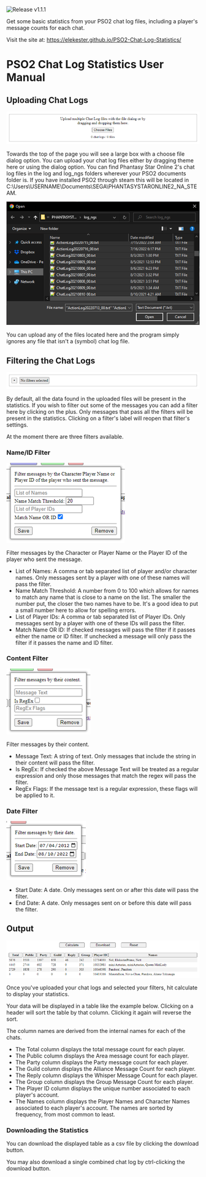![Release v1.1.1](https://img.shields.io/github/v/release/elekester/pso2-chat-log-statistics)

Get some basic statistics from your PSO2 chat log files, including a player's message counts for each chat.

Visit the site at: https://elekester.github.io/PSO2-Chat-Log-Statistics/

# PSO2 Chat Log Statistics User Manual

## Uploading Chat Logs

![Chat Log Upload Area](images/upload%20area.png)

Towards the top of the page you will see a large box with a choose file dialog option. You can upload your chat log files either by dragging theme here or using the dialog option. You can find Phantasy Star Online 2's chat log files in the log and log_ngs folders wherever your PSO2 documents folder is. If you have installed PSO2 through steam this will be located in C:\Users\USERNAME\Documents\SEGA\PHANTASYSTARONLINE2_NA_STEAM.

![File Explorer](images/file%20select.png)

You can upload any of the files located here and the program simply ignores any file that isn't a (symbol) chat log file.

## Filtering the Chat Logs

![Filter Area](images/filter%20area.png)

By default, all the data found in the uploaded files will be present in the statistics. If you wish to filter out some of the messages you can add a filter here by clicking on the plus. Only messages that pass all the filters will be present in the statistics. Clicking on a filter's label will reopen that filter's settings.

At the moment there are three filters available.

### Name/ID Filter

![Name/ID Filter](images/name%20ID%20filter.png)

Filter messages by the Character or Player Name or the Player ID of the player who sent the message.

- List of Names: A comma or tab separated list of player and/or character names. Only messages sent by a player with one of these names will pass the filter.
- Name Match Threshold: A number from 0 to 100 which allows for names to match any name that is close to a name on the list. The smaller the number put, the closer the two names have to be. It's a good idea to put a small number here to allow for spelling errors.
- List of Player IDs: A comma or tab separated list of Player IDs. Only messages sent by a player with one of these IDs will pass the filter.
- Match Name OR ID: If checked messages will pass the filter if it passes either the name or ID filter. If unchecked a message will only pass the filter if it passes the name and ID filter.

### Content Filter

![Content Filter](images/content%20filter.png)

Filter messages by their content.

- Message Text: A string of text. Only messages that include the string in their content will pass the filter.
- Is RegEx: If checked the above Message Text will be treated as a regular expression and only those messages that match the regex will pass the filter.
- RegEx Flags: If the message text is a regular expression, these flags will be applied to it.

### Date Filter

![Date Filter](images/date%20filter.png)

- Start Date: A date. Only messages sent on or after this date will pass the filter.
- End Date: A date. Only messages sent on or before this date will pass the filter.

## Output

![Output Example](images/output%20area.png)

Once you've uploaded your chat logs and selected your filters, hit calculate to display your statistics.

Your data will be displayed in a table like the example below. Clicking on a header will sort the table by that column. Clicking it again will reverse the sort.

The column names are derived from the internal names for each of the chats.

* The Total column displays the total message count for each player.
* The Public column displays the Area message count for each player.
* The Party column displays the Party message count for each player.
* The Guild column displays the Alliance Message Count for each player.
* The Reply column displays the Whisper Message Count for each player.
* The Group column displays the Group Message Count for each player.
* The Player ID column displays the unique number associated to each player's account.
* The Names column displays the Player Names and Character Names associated to each player's account. The names are sorted by frequency, from most common to least.

### Downloading the Statistics

You can download the displayed table as a csv file by clicking the download button.

You may also download a single combined chat log by ctrl-clicking the download button.
